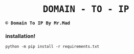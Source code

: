 <div align="center"><samp><h1>DOMAIN - TO - IP</h1></samp></div>
<samp><b>&copy;&nbsp;Domain To IP By Mr.Mad</b></samp>



<samp><h3>installation!</h3></samp>

```
python -m pip install -r requirements.txt
```

